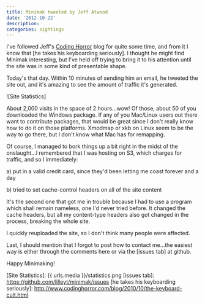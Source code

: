 ```yaml
---
title: Minimak tweeted by Jeff Atwood
date: '2012-10-22'
description:
categories: sightings
---
```


I've followed Jeff's [Coding Horror] blog for quite some time, and from
it I know that [he takes his keyboarding seriously].  I thought he might
find Minimak interesting, but I've held off trying to bring it to his
attention until the site was in some kind of presentable shape.

Today's that day.  Within 10 minutes of sending him an email, he tweeted
the site out, and it's amazing to see the amount of traffic it's
generated.

![Site Statistics]

About 2,000 visits in the space of 2 hours...wow!  Of those, about 50 of
you downloaded the Windows package.  If any of you Mac/Linux users out
there want to contribute packages, that would be great since I don't
really know how to do it on those platforms.  Xmodmap or xkb on Linux
seem to be the way to go there, but I don't know what Mac has for
remapping.

Of course, I managed to bork things up a bit right in the midst of the
onslaught...I remembered that I was hosting on S3, which charges for
traffic, and so I immediately:

a) put in a valid credit card, since they'd been letting me coast
forever and a day

b) tried to set cache-control headers on all of the site content

It's the second one that got me in trouble because I had to use a
program which shall remain nameless, one I'd never tried before.  It
changed the cache headers, but all my content-type headers also got
changed in the process, breaking the whole site.

I quickly reuploaded the site, so I don't think many people were
affected.

Last, I should mention that I forgot to post how to contact me...the
easiest way is either through the comments here or via the [issues tab]
at github.

Happy Minimaking!

[Coding Horror]: http://www.codinghorror.com/blog/
[Site Statistics]: {{ urls.media }}/statistics.png
[issues tab]: https://github.com/lilleyt/minimak/issues
[he takes his keyboarding seriously]: http://www.codinghorror.com/blog/2010/10/the-keyboard-cult.html
